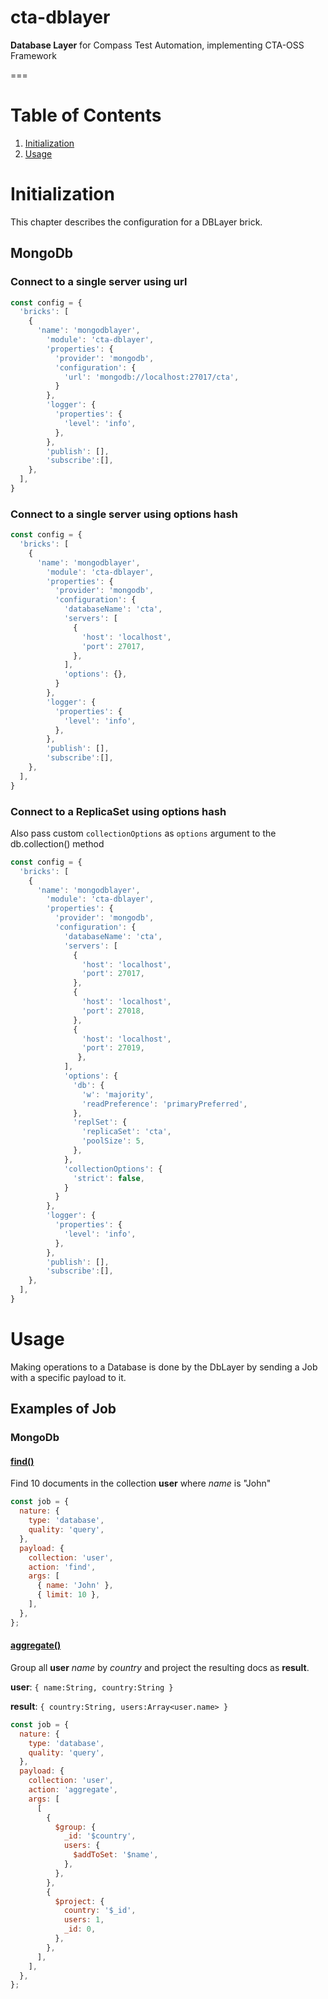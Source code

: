 # cta-dblayer

**Database Layer**  for Compass Test Automation, implementing CTA-OSS Framework

===

# Table of Contents
1. [Initialization](#initialization)
2. [Usage](#usage)

# Initialization
This chapter describes the configuration for a DBLayer brick.
## MongoDb
### Connect to a single server using url
```js
const config = {
  'bricks': [
    {
      'name': 'mongodblayer',
        'module': 'cta-dblayer',
        'properties': {
          'provider': 'mongodb',
          'configuration': {
            'url': 'mongodb://localhost:27017/cta',
          }
        },
        'logger': {
          'properties': {
            'level': 'info',
          },
        },
        'publish': [],
        'subscribe':[],
    },
  ],
}
```
### Connect to a single server using options hash
```js
const config = {
  'bricks': [
    {
      'name': 'mongodblayer',
        'module': 'cta-dblayer',
        'properties': {
          'provider': 'mongodb',
          'configuration': {
            'databaseName': 'cta',
            'servers': [
              {
                'host': 'localhost',
                'port': 27017,
              },
            ],
            'options': {},
          }
        },
        'logger': {
          'properties': {
            'level': 'info',
          },
        },
        'publish': [],
        'subscribe':[],
    },
  ],
}
```
### Connect to a ReplicaSet using options hash
Also pass custom `collectionOptions` as `options` argument to the db.collection() method
```js
const config = {
  'bricks': [
    {
      'name': 'mongodblayer',
        'module': 'cta-dblayer',
        'properties': {
          'provider': 'mongodb',
          'configuration': {
            'databaseName': 'cta',
            'servers': [
              {
                'host': 'localhost',
                'port': 27017,
              },
              {
                'host': 'localhost',
                'port': 27018,
              },
              {
                'host': 'localhost',
                'port': 27019,
               },
            ],
            'options': {
              'db': {
                'w': 'majority',
                'readPreference': 'primaryPreferred',
              },
              'replSet': {
                'replicaSet': 'cta',
                'poolSize': 5,
              },
            },
            'collectionOptions': {
              'strict': false,
            }
          }
        },
        'logger': {
          'properties': {
            'level': 'info',
          },
        },
        'publish': [],
        'subscribe':[],
    },
  ],
}
```

# Usage
Making operations to a Database is done by the DbLayer by sending a Job with a specific payload to it.
## Examples of Job
### MongoDb
#### [find()](http://mongodb.github.io/node-mongodb-native/2.2/api/Collection.html#find)
Find 10 documents in the collection **user** where *name* is "John"
```js
const job = {
  nature: {
    type: 'database',
    quality: 'query',
  },
  payload: {
    collection: 'user',
    action: 'find',
    args: [
      { name: 'John' },
      { limit: 10 },
    ],
  },
};
```
#### [aggregate()](http://mongodb.github.io/node-mongodb-native/2.2/api/Collection.html#aggregate)
Group all **user** *name* by *country* and project the resulting docs as **result**.

**user**: `{ name:String, country:String }`

**result**: `{ country:String, users:Array<user.name> }`

```js
const job = {
  nature: {
    type: 'database',
    quality: 'query',
  },
  payload: {
    collection: 'user',
    action: 'aggregate',
    args: [
      [
        {
          $group: {
            _id: '$country',
            users: {
              $addToSet: '$name',
            },
          },
        },
        {
          $project: {
            country: '$_id',
            users: 1,
            _id: 0,
          },
        },
      ],
    ],
  },
};
```
